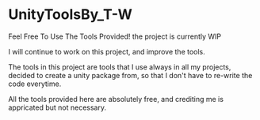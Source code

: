 # UnityToolsBy_T-W
 Feel Free To Use The Tools Provided! the project is currently WIP
 
 I will continue to work on this project, and improve the tools.

 The tools in this project are tools that I use always in all my projects,
 decided to create a unity package from, so that I don't have to re-write the code everytime.

 All the tools provided here are absolutely free, and crediting me is appricated but not necessary.

